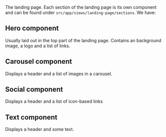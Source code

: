 The landing page. Each section of the landing page is its own component and can be found under `src/app/views/landing-page/sections`. We have:

## Hero component

Usually laid out in the top part of the landing page. Contains an background image, a logo and a list of links.

## Carousel component

Displays a header and a list of images in a carousel.

## Social component

Displays a header and a list of icon-based links

## Text component

Displays a header and some text.
